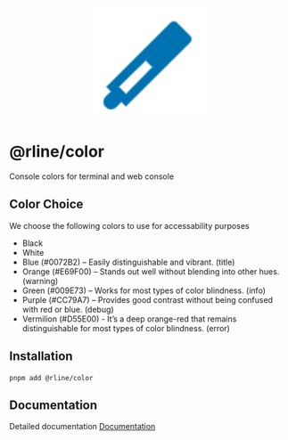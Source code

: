 <div align="center">
  <img src="https://raw.githubusercontent.com/rbrightline/common/refs/heads/main/libs/color/favicon.png" alt="Logo" width="200"/>
</div>

# @rline/color

Console colors for terminal and web console

## Color Choice

We choose the following colors to use for accessability purposes

- Black
- White
- Blue (#0072B2) – Easily distinguishable and vibrant. (title)
- Orange (#E69F00) – Stands out well without blending into other hues. (warning)
- Green (#009E73) – Works for most types of color blindness. (info)
- Purple (#CC79A7) – Provides good contrast without being confused with red or blue. (debug)
- Vermilion (#D55E00) - It’s a deep orange-red that remains distinguishable for most types of color blindness. (error)

## Installation

```shell
pnpm add @rline/color
```

## Documentation

Detailed documentation [Documentation](https://rbrightline.github.io/common/color/)
